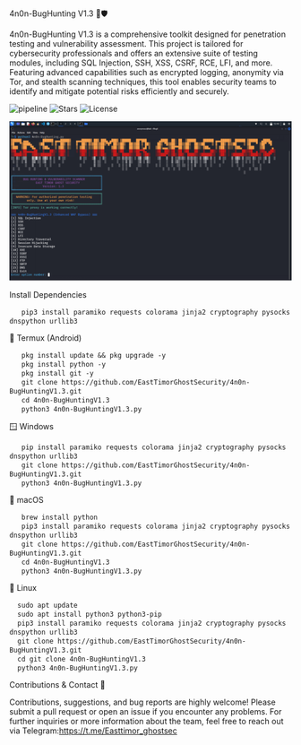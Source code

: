 4n0n-BugHunting V1.3 🐞🛡️

   4n0n-BugHunting V1.3 is a comprehensive toolkit designed for penetration testing and vulnerability assessment. This project is tailored for cybersecurity professionals and offers an extensive suite of testing modules, including SQL Injection, SSH, XSS, CSRF, RCE, LFI, and more. Featuring advanced capabilities such as encrypted logging, anonymity via Tor, and stealth scanning techniques, this tool enables security teams to identify and mitigate potential risks efficiently and securely.

   ![pipeline](https://img.shields.io/badge/pipeline-passed-brightgreen)
   ![Stars](https://img.shields.io/github/stars/EastTimorGhostSecurity?style=social)
   ![License](https://img.shields.io/badge/license-MIT-blue)
   
   ![My Photo](./template.png)
   
Install Dependencies

       pip3 install paramiko requests colorama jinja2 cryptography pysocks dnspython urllib3

📱 Termux (Android)

       pkg install update && pkg upgrade -y
       pkg install python -y
       pkg install git -y
       git clone https://github.com/EastTimorGhostSecurity/4n0n-BugHuntingV1.3.git
       cd 4n0n-BugHuntingV1.3
       python3 4n0n-BugHuntingV1.3.py

🪟 Windows

       pip install paramiko requests colorama jinja2 cryptography pysocks dnspython urllib3
       git clone https://github.com/EastTimorGhostSecurity/4n0n-BugHuntingV1.3.git
       python3 4n0n-BugHuntingV1.3.py

🍎 macOS

       brew install python
       pip3 install paramiko requests colorama jinja2 cryptography pysocks dnspython urllib3
       git clone https://github.com/EastTimorGhostSecurity/4n0n-BugHuntingV1.3.git
       cd 4n0n-BugHuntingV1.3
       python3 4n0n-BugHuntingV1.3.py

🐧 Linux

      sudo apt update
      sudo apt install python3 python3-pip
      pip3 install paramiko requests colorama jinja2 cryptography pysocks dnspython urllib3
      git clone https://github.com/EastTimorGhostSecurity/4n0n-BugHuntingV1.3.git
      cd git clone 4n0n-BugHuntingV1.3
      python3 4n0n-BugHuntingV1.3.py

Contributions & Contact 🤝

Contributions, suggestions, and bug reports are highly welcome! Please submit a pull request or open an issue if you encounter any problems. For further inquiries or more information about the team, feel free to reach out via Telegram:https://t.me/Easttimor_ghostsec
